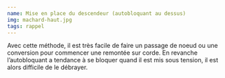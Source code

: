 ```yaml
---
name: Mise en place du descendeur (autobloquant au dessus)
img: machard-haut.jpg
tags: rappel
---
```


Avec cette méthode, il est très facile de faire un passage de noeud ou une conversion pour commencer une remontée sur corde. En revanche l’autobloquant a tendance à se bloquer quand il est mis sous tension, il est alors difficile de le débrayer.


